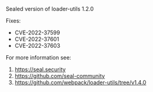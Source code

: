 Sealed version of loader-utils 1.2.0

Fixes:
- CVE-2022-37599
- CVE-2022-37601
- CVE-2022-37603

For more information see:
  1. https://seal.security
  2. https://github.com/seal-community
  3. https://github.com/webpack/loader-utils/tree/v1.4.0
